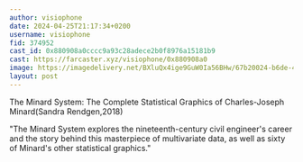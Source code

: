 ```yaml
---
author: visiophone
date: 2024-04-25T21:17:34+0200
username: visiophone
fid: 374952
cast_id: 0x880908a0cccc9a93c28adece2b0f8976a15181b9
cast: https://farcaster.xyz/visiophone/0x880908a0
image: https://imagedelivery.net/BXluQx4ige9GuW0Ia56BHw/67b20024-b6de-4bc9-ae9e-fcc8954e8300/original
layout: post
---
```


The Minard System: The Complete Statistical Graphics of Charles-Joseph Minard(Sandra Rendgen,2018)

"The Minard System explores the nineteenth-century civil engineer's career and the story behind this masterpiece of multivariate data, as well as sixty of Minard's other statistical graphics."

<img src='https://imagedelivery.net/BXluQx4ige9GuW0Ia56BHw/67b20024-b6de-4bc9-ae9e-fcc8954e8300/original' alt='' referrerpolicy='no-referrer'/>
<img src='https://imagedelivery.net/BXluQx4ige9GuW0Ia56BHw/f34e6e4d-b94a-434b-2ab0-27ab3ee9e100/original' alt='' referrerpolicy='no-referrer'/>
